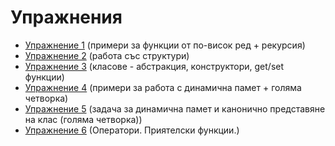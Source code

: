 # Упражнения
* [Упражнение 1](https://github.com/stiliangoranov/oop-2017-18/tree/master/exercises/01) (примери за функции от по-висок ред + рекурсия)
* [Упражнение 2](https://github.com/stiliangoranov/oop-2017-18/tree/master/exercises/02) (работа със структури)
* [Упражнение 3](https://github.com/stiliangoranov/oop-2017-18/tree/master/exercises/03) (класове - абстракция, конструктори, get/set функции)
* [Упражнение 4](https://github.com/stiliangoranov/oop-2017-18/tree/master/exercises/04) (примери за работа с динамична памет + голяма четворка)
* [Упражнение 5](https://github.com/stiliangoranov/oop-2017-18/tree/master/exercises/05) (задача за динамична памет и канонично представяне на клас (голяма четворка))
* [Упражнение 6](https://github.com/stiliangoranov/oop-2017-18/tree/master/exercises/06) (Оператори. Приятелски функции.)
